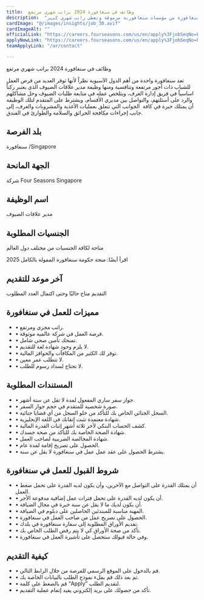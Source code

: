 ```yaml
---
title:  وظائف في سنغافورة 2024 براتب شهري مرتفع 
description:  "فرصة ذهبية للحصول علي وظائف والتي تؤمن تأشيرة مجانية في سنغافورة من مؤسسات سنغافورية مرموقة وتعطي راتب شهري كبير." 
cardImage: "@/images/insights/job_30.avif" 
cardImageAlt: "" 
officialLink: "https://careers.fourseasons.com/us/en/apply%3FjobSeqNo=FSHFSHUSREQ10294529EXTERNALENUS%26#038;step=1" 
applyNowLink: "https://careers.fourseasons.com/us/en/apply%3FjobSeqNo=FSHFSHUSREQ10294529EXTERNALENUS%26#038;step=1" 
teamApplyLink: "/ar/contact"

---
```


وظائف في سنغافورة 2024 براتب شهري مرتفع

تعد سنغافورة واحدة من أهم الدول الآسيوية نظراً لأنها توفر العديد من فرص العمل للشباب ذات أجور مرتفعة وتنافسية ومنها وظيفة مدير علاقات الضيوف الذي يعتبر ركناً اساسياً في فريق إدارة الغرف، ويتلخص عمله في متابعة طلبات الضيوف وحل مشاكلهم والرد على أسئلتهم، والتواصل بين مديري الأقسام، ويشترط على المتقدم لتلك الوظيفة أن يمتلك خبرة في كافة  الجوانب التي تتعلق بعمليات الأغذية والمشروبات والغرف، إلى جانب إجراءات مكافحة الحرائق والسلامة والطوارئ في الفندق.

## بلد الفرصة

سنغافورة /Singapore

## الجهة المانحة

شركة Four Seasons Singapore

## اسم الوظيفة

مدير علاقات الضيوف

## الجنسيات المطلوبة

متاحة لكافة الجنسيات من مختلف دول العالم

اقرأ أيضًا: منحة حكومة سنغافورة الممولة بالكامل 2025

## آخر موعد للتقديم

التقديم متاح حاليًا وحتى اكتمال العدد المطلوب

## مميزات للعمل في سنغافورة

- • راتب مجزي ومرتفع.
- • فرصة العمل في شركة عالمية موثوقة.
- • تمنحك تأمين صحي شامل.
- • لا يلزم وجود شهادة لغة للتقديم.
- • توفر لك الكثير من المكافآت والحوافز المالية.
- • لا تتطلب عمر معين.
- • لا تحتاج لسداد رسوم للطلب.

## المستندات المطلوبة

- • جواز سفر ساري المفعول لمدة لا تقل عن ستة أشهر.
- • صورة شخصية للمتقدم في حجم جواز السفر.
- • السجل الجنائي الخاص بك للتأكد من خلو السجل من أي قضايا جنائية.
- • شهادة معتمدة تثبت إتقانك في اللغة الإنجليزية.
- • كشف الحساب البنكي لأخر ثلاثة أشهر إثبات القدرة المالية.
- • شهادة الصحة الخاصة بك للتأكد من صحة جسدك.
- • شهادة المخالصة الضريبية لصاحب العمل.
- • الحصول على تصريح إقامة لمدة عام.
- • يشترط الحصول على عقد عمل عمل في سنغافورة لا يقل عن سنة.

## شروط القبول للعمل في سنغافورة

- • أن يمتلك القدرة على التواصل مع الآخرين، وأن يكون لديه القدرة على تحمل ضغط العمل.
- • أن يكون لديه القدرة على تحمل فترات عمل إضافية مدفوعة الأجر.
- • أن يكون لديك ما لا يقل عن سنة خبرة في مجال الضيافة.
- • المهنة مناسبة للمبتدئين الحاصلين على دبلوم في الضيافة.
- • الحصول على تصريح عمل من صاحب العمل في سنغافورة.
- • تقديم الأوراق المطلوبة إلى سفارة سنغافورة في بلدك.
- • تأكد من صحة الأوراق كي لا يتم رفض الطلب الخاص بك.
- • وفي حالة قبولك ستحصل على تأشيرة العمل في سنغافورة.

## كيفية التقديم

- • قم بالدخول على الموقع الرسمي للفرصة من خلال الرابط التالي.
- • ثم بعد ذلك قم بملء نموذج الطلب بالبيانات الخاصة بك.
- • قم بالضغط على كلمة “Apply” لتقديم الطلب.
- • تأكد من حصولك على بريد إلكتروني يفيد إتمام عملية التقديم.

